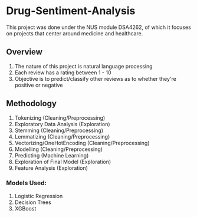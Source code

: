 # Drug-Sentiment-Analysis
This project was done under the NUS module DSA4262, of which it focuses on projects that center around medicine and healthcare.

## Overview
  1. The nature of this project is natural language processing
  2. Each review has a rating between 1 - 10
  3. Objective is to predict/classify other reviews as to whether they're positive or negative
  
## Methodology
  1. Tokenizing (Cleaning/Preprocessing)
  2. Exploratory Data Analysis (Exploration)
  2. Stemming (Cleaning/Preprocessing)
  3. Lemmatizing (Cleaning/Preprocessing)
  4. Vectorizing/OneHotEncoding (Cleaning/Preprocessing)
  5. Modelling (Cleaning/Preprocessing)
  6. Predicting (Machine Learning)
  7. Exploration of Final Model (Exploration)
  8. Feature Analysis (Exploration)
  
### Models Used:
  1. Logistic Regression
  2. Decision Trees
  3. XGBoost
  
